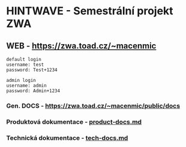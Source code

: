 # HINTWAVE - Semestrální projekt ZWA
## WEB - https://zwa.toad.cz/~macenmic
```plaintext
default login
username: test
password: Test+1234

admin login
username: admin
password: Admin+1234
```

### Gen. DOCS - https://zwa.toad.cz/~macenmic/public/docs

### Produktová dokumentace - [product-docs.md](product-docs.md)
### Technická dokumentace - [tech-docs.md](tech-docs.md)
